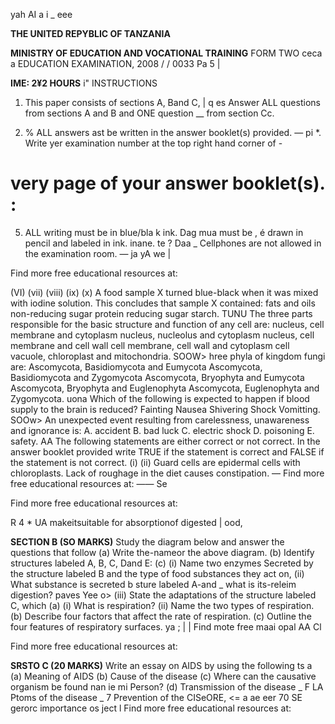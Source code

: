 yah AI a i _ eee

**THE UNITED REPYBLIC OF TANZANIA**

**MINISTRY OF EDUCATION AND VOCATIONAL TRAINING**
FORM TWO ceca a EDUCATION EXAMINATION, 2008
/ /
0033 Pa 5 |

**IME: 2¥2 HOURS**
i" INSTRUCTIONS

1. This paper consists of sections A, Band C, |
q es Answer ALL questions from sections A and B and ONE question
__ from section Cc.

3. % ALL answers ast be written in the answer booklet(s) provided. —
pi *. Write yer examination number at the top right hand corner of -
# very page of your answer booklet(s). :

5. ALL writing must be in blue/bla k ink. Dag mua must be ,
é drawn in pencil and labeled in ink. inane. te ? Daa
_ Cellphones are not allowed in the examination room. — ja yA
we |

Find more free educational resources at:

(VI)
(vii)
(viii)
(ix)
(x)
   A food sample X turned blue-black when it was mixed with iodine solution. This concludes that sample X contained:
fats and oils non-reducing sugar protein reducing sugar starch.
TUNU
The three parts responsible for the basic structure and function of any cell are:
nucleus, cell membrane and cytoplasm nucleus, nucleolus and cytoplasm nucleus, cell membrane and cell wall cell membrane, cell wall and cytoplasm cell vacuole, chloroplast and mitochondria.
SOOW>
hree phyla of kingdom fungi are:
Ascomycota, Basidiomycota and Eumycota
Ascomycota, Basidiomycota and Zygomycota
Ascomycota, Bryophyta and Eumycota
Ascomycota, Bryophyta and Euglenophyta
Ascomycota, Euglenophyta and Zygomycota.
uona
Which of the following is expected to happen if blood supply to the brain is reduced?
Fainting
Nausea
Shivering
Shock
Vomitting.
SOOw>
An unexpected event resulting from carelessness,
unawareness and ignorance is:
A. accident
B. bad luck
C. electric shock
D. poisoning
E. safety.
AA
The following statements are either correct or not correct. In the answer booklet provided write TRUE if the statement is correct and
FALSE if the statement is not correct.
(i)
(ii)
Guard cells are epidermal cells with chloroplasts.
Lack of roughage in the diet causes constipation.
—
Find more free educational resources at: —— Se

Find more free educational resources at:

R
4
*
UA makeitsuitable for absorptionof digested | ood,

**SECTION B (SO MARKS)**
Study the diagram below and answer the questions that follow
(a) Write the-nameor the above diagram.
(b) Identify structures labeled A, B, C, Dand E:
(c) (i) Name two enzymes Secreted by the structure labeled B and the type of food substances they act on,
(ii) What substance is secreted b sture labeled A-and _
what is its-releim digestion?
paves Yee o>
(iii) State the adaptations of the structure labeled C, which
(a) (i) What is respiration?
(ii) Name the two types of respiration.
(b) Describe four factors that affect the rate of respiration.
(c) Outline the four features of respiratory surfaces. ya
; | |
Find mote free maai opal AA Cl

Find more free educational resources at:

**SRSTO C (20 MARKS)**
Write an essay on AIDS by using the following ts a
(a) Meaning of AIDS
(b) Cause of the disease
(c) Where can the causative organism be found nan ie mi Person?
(d) Transmission of the disease _ F LA
Ptoms of the disease _ 7
Prevention of the CISeORE,
<= a ae eer 70 SE gerorc importance os ject l
Find more free educational resources at: